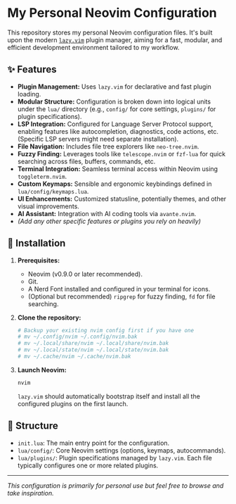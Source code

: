 # My Personal Neovim Configuration

This repository stores my personal Neovim configuration files. It's built upon the modern [`lazy.vim`](https://github.com/folke/lazy.nvim) plugin manager, aiming for a fast, modular, and efficient development environment tailored to my workflow.

## ✨ Features

*   **Plugin Management:** Uses `lazy.vim` for declarative and fast plugin loading.
*   **Modular Structure:** Configuration is broken down into logical units under the `lua/` directory (e.g., `config/` for core settings, `plugins/` for plugin specifications).
*   **LSP Integration:** Configured for Language Server Protocol support, enabling features like autocompletion, diagnostics, code actions, etc. (Specific LSP servers might need separate installation).
*   **File Navigation:** Includes file tree explorers like `neo-tree.nvim`.
*   **Fuzzy Finding:** Leverages tools like `telescope.nvim` or `fzf-lua` for quick searching across files, buffers, commands, etc.
*   **Terminal Integration:** Seamless terminal access within Neovim using `toggleterm.nvim`.
*   **Custom Keymaps:** Sensible and ergonomic keybindings defined in `lua/config/keymaps.lua`.
*   **UI Enhancements:** Customized statusline, potentially themes, and other visual improvements.
*   **AI Assistant:** Integration with AI coding tools via `avante.nvim`.
*   *(Add any other specific features or plugins you rely on heavily)*

## 🚀 Installation

1.  **Prerequisites:**
    *   Neovim (v0.9.0 or later recommended).
    *   Git.
    *   A Nerd Font installed and configured in your terminal for icons.
    *   (Optional but recommended) `ripgrep` for fuzzy finding, `fd` for file searching.

2.  **Clone the repository:**
    ```bash
    # Backup your existing nvim config first if you have one
    # mv ~/.config/nvim ~/.config/nvim.bak
    # mv ~/.local/share/nvim ~/.local/share/nvim.bak
    # mv ~/.local/state/nvim ~/.local/state/nvim.bak
    # mv ~/.cache/nvim ~/.cache/nvim.bak

    ```

3.  **Launch Neovim:**
    ```bash
    nvim
    ```
    `lazy.vim` should automatically bootstrap itself and install all the configured plugins on the first launch.

## 📂 Structure

*   `init.lua`: The main entry point for the configuration.
*   `lua/config/`: Core Neovim settings (options, keymaps, autocommands).
*   `lua/plugins/`: Plugin specifications managed by `lazy.vim`. Each file typically configures one or more related plugins.

---

*This configuration is primarily for personal use but feel free to browse and take inspiration.*
```

